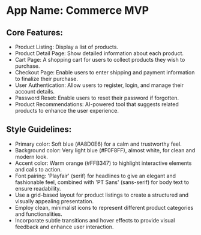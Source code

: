 # **App Name**: Commerce MVP

## Core Features:

- Product Listing: Display a list of products.
- Product Detail Page: Show detailed information about each product.
- Cart Page: A shopping cart for users to collect products they wish to purchase.
- Checkout Page: Enable users to enter shipping and payment information to finalize their purchase.
- User Authentication: Allow users to register, login, and manage their account details.
- Password Reset: Enable users to reset their password if forgotten.
- Product Recommendations: AI-powered tool that suggests related products to enhance the user experience.

## Style Guidelines:

- Primary color: Soft blue (#A8D0E6) for a calm and trustworthy feel.
- Background color: Very light blue (#F0F8FF), almost white, for clean and modern look.
- Accent color: Warm orange (#FFB347) to highlight interactive elements and calls to action.
- Font pairing: 'Playfair' (serif) for headlines to give an elegant and fashionable feel, combined with 'PT Sans' (sans-serif) for body text to ensure readability.
- Use a grid-based layout for product listings to create a structured and visually appealing presentation.
- Employ clean, minimalist icons to represent different product categories and functionalities.
- Incorporate subtle transitions and hover effects to provide visual feedback and enhance user interaction.